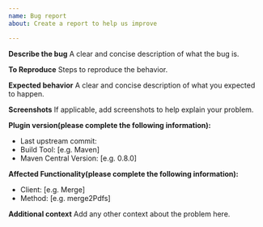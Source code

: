```yaml
---
name: Bug report
about: Create a report to help us improve

---
```


**Describe the bug**
A clear and concise description of what the bug is.

**To Reproduce**
Steps to reproduce the behavior.

**Expected behavior**
A clear and concise description of what you expected to happen.

**Screenshots**
If applicable, add screenshots to help explain your problem.

**Plugin version(please complete the following information):**
 - Last upstream commit:
 - Build Tool: [e.g. Maven]
 - Maven Central Version: [e.g. 0.8.0]

**Affected Functionality(please complete the following information):**
 - Client: [e.g. Merge]
 - Method: [e.g. merge2Pdfs]

**Additional context**
Add any other context about the problem here.
